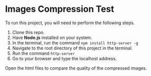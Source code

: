 # Images Compression Test

To run this project, you will need to perform the following steps. 

1. Clone this repo. 
2. Have **Node.js** installed on your system.
3. In the terminal, run the command `npm install http-server -g`
4. Navigate to the root directory of this project in the terminal.  
5. Run the command `http-server` 
6. Go to your browser and type the localhost address.

Open the html files to compare the quality of the compressed images. 
